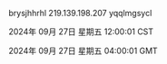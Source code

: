brysjhhrhl 219.139.198.207 yqqlmgsycl

2024年 09月 27日 星期五 12:00:01 CST

2024年 09月 27日 星期五 04:00:01 GMT
